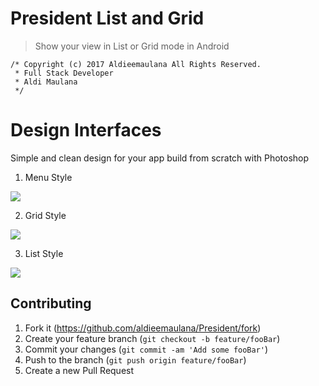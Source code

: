 # President List and Grid
> Show your view in List or Grid mode in Android

```
/* Copyright (c) 2017 Aldieemaulana All Rights Reserved.
 * Full Stack Developer
 * Aldi Maulana 
 */

```

# Design Interfaces
Simple and clean design for your app build from scratch with Photoshop

1. Menu Style 

![](https://i.imgur.com/yrQkVD2.png)


2. Grid Style 

![](https://i.imgur.com/wR5m09T.png)


3. List Style 

![](https://i.imgur.com/4iy2L9l.png)



## Contributing
1. Fork it (<https://github.com/aldieemaulana/President/fork>)
2. Create your feature branch (`git checkout -b feature/fooBar`)
3. Commit your changes (`git commit -am 'Add some fooBar'`)
4. Push to the branch (`git push origin feature/fooBar`)
5. Create a new Pull Request
